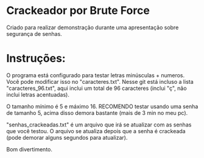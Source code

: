 # Crackeador por Brute Force

Criado para realizar demonstração durante uma apresentação sobre segurança de senhas.

# Instruções:

O programa está configurado para testar letras minúsculas + numeros. Você pode modificar isso no "caracteres.txt". 
Nesse git está incluso a lista "caracteres_96.txt", aqui inclui um total de 96 caracteres (inclui "ç", não inclui letras acentuadas).

O tamanho mínimo é 5 e máximo 16. RECOMENDO testar usando uma senha de tamanho 5, acima disso demora bastante (mais de 3 min no meu pc).

"senhas_crackeadas.txt" é um arquivo que irá se atualizar com as senhas que você testou. O arquivo se atualiza depois que a senha
é crackeada (pode demorar alguns segundos para atualizar).

Bom divertimento.
